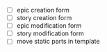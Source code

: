 - [ ] epic creation form
- [ ] story creation form
- [ ] epic modification form
- [ ] story modification form 
- [ ] move static parts in template
